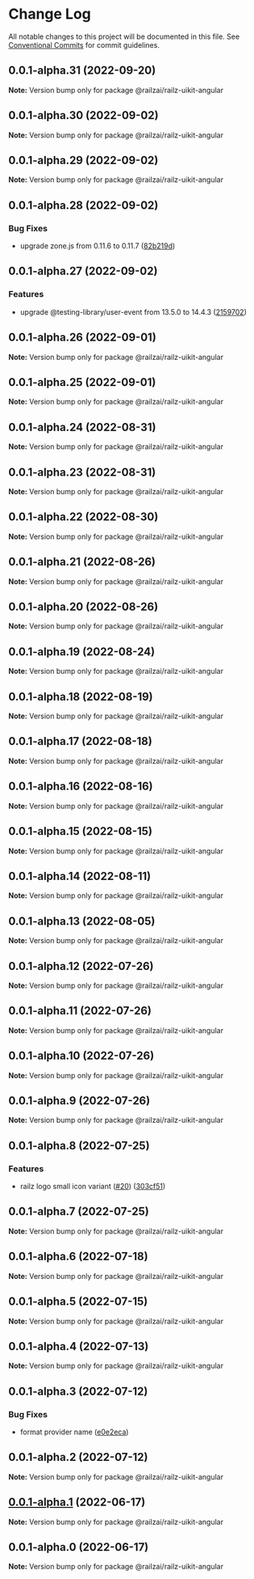 # Change Log

All notable changes to this project will be documented in this file.
See [Conventional Commits](https://conventionalcommits.org) for commit guidelines.

## 0.0.1-alpha.31 (2022-09-20)

**Note:** Version bump only for package @railzai/railz-uikit-angular





## 0.0.1-alpha.30 (2022-09-02)

**Note:** Version bump only for package @railzai/railz-uikit-angular





## 0.0.1-alpha.29 (2022-09-02)

**Note:** Version bump only for package @railzai/railz-uikit-angular





## 0.0.1-alpha.28 (2022-09-02)


### Bug Fixes

* upgrade zone.js from 0.11.6 to 0.11.7 ([82b219d](https://github.com/railz-ai/railz-uikit/commit/82b219df97c23504fe3ccbcefb28a3905c03f621))





## 0.0.1-alpha.27 (2022-09-02)


### Features

* upgrade @testing-library/user-event from 13.5.0 to 14.4.3 ([2159702](https://github.com/railz-ai/railz-uikit/commit/21597026656db239a64de46698d42c2b1557f989))





## 0.0.1-alpha.26 (2022-09-01)

**Note:** Version bump only for package @railzai/railz-uikit-angular





## 0.0.1-alpha.25 (2022-09-01)

**Note:** Version bump only for package @railzai/railz-uikit-angular





## 0.0.1-alpha.24 (2022-08-31)

**Note:** Version bump only for package @railzai/railz-uikit-angular





## 0.0.1-alpha.23 (2022-08-31)

**Note:** Version bump only for package @railzai/railz-uikit-angular





## 0.0.1-alpha.22 (2022-08-30)

**Note:** Version bump only for package @railzai/railz-uikit-angular





## 0.0.1-alpha.21 (2022-08-26)

**Note:** Version bump only for package @railzai/railz-uikit-angular





## 0.0.1-alpha.20 (2022-08-26)

**Note:** Version bump only for package @railzai/railz-uikit-angular





## 0.0.1-alpha.19 (2022-08-24)

**Note:** Version bump only for package @railzai/railz-uikit-angular





## 0.0.1-alpha.18 (2022-08-19)

**Note:** Version bump only for package @railzai/railz-uikit-angular





## 0.0.1-alpha.17 (2022-08-18)

**Note:** Version bump only for package @railzai/railz-uikit-angular





## 0.0.1-alpha.16 (2022-08-16)

**Note:** Version bump only for package @railzai/railz-uikit-angular





## 0.0.1-alpha.15 (2022-08-15)

**Note:** Version bump only for package @railzai/railz-uikit-angular





## 0.0.1-alpha.14 (2022-08-11)

**Note:** Version bump only for package @railzai/railz-uikit-angular





## 0.0.1-alpha.13 (2022-08-05)

**Note:** Version bump only for package @railzai/railz-uikit-angular





## 0.0.1-alpha.12 (2022-07-26)

**Note:** Version bump only for package @railzai/railz-uikit-angular





## 0.0.1-alpha.11 (2022-07-26)

**Note:** Version bump only for package @railzai/railz-uikit-angular





## 0.0.1-alpha.10 (2022-07-26)

**Note:** Version bump only for package @railzai/railz-uikit-angular





## 0.0.1-alpha.9 (2022-07-26)

**Note:** Version bump only for package @railzai/railz-uikit-angular





## 0.0.1-alpha.8 (2022-07-25)


### Features

* railz logo small icon variant ([#20](https://github.com/railz-ai/railz-uikit/issues/20)) ([303cf51](https://github.com/railz-ai/railz-uikit/commit/303cf5193375b6fce63d374988e5c762af681f6a))





## 0.0.1-alpha.7 (2022-07-25)

**Note:** Version bump only for package @railzai/railz-uikit-angular





## 0.0.1-alpha.6 (2022-07-18)

**Note:** Version bump only for package @railzai/railz-uikit-angular





## 0.0.1-alpha.5 (2022-07-15)

**Note:** Version bump only for package @railzai/railz-uikit-angular





## 0.0.1-alpha.4 (2022-07-13)

**Note:** Version bump only for package @railzai/railz-uikit-angular





## 0.0.1-alpha.3 (2022-07-12)


### Bug Fixes

* format provider name ([e0e2eca](https://github.com/railz-ai/railz-uikit/commit/e0e2ecab1f8c6a4c6eca1c7e62422d69a5065dcc))





## 0.0.1-alpha.2 (2022-07-12)

**Note:** Version bump only for package @railzai/railz-uikit-angular





## [0.0.1-alpha.1](https://github.com/railz-ai/railz-uikit/compare/@railzai/railz-uikit-angular@0.0.1-alpha.0...@railzai/railz-uikit-angular@0.0.1-alpha.1) (2022-06-17)

**Note:** Version bump only for package @railzai/railz-uikit-angular





## 0.0.1-alpha.0 (2022-06-17)

**Note:** Version bump only for package @railzai/railz-uikit-angular
